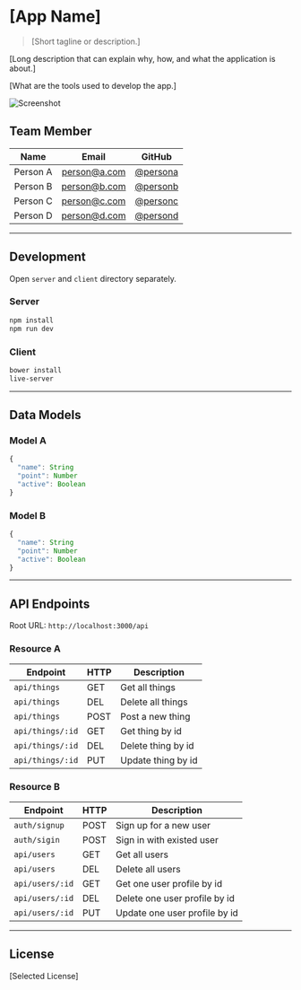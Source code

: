# [App Name]

> [Short tagline or description.]

[Long description that can explain why, how, and what the application is about.]

[What are the tools used to develop the app.]

![Screenshot](./screenshot.png)

## Team Member

| Name     | Email        | GitHub |
|:--------:|:------------:|:------:|
| Person A | person@a.com | [@persona](https://github.com/persona)
| Person B | person@b.com | [@personb](https://github.com/personb)
| Person C | person@c.com | [@personc](https://github.com/personc)
| Person D | person@d.com | [@persond](https://github.com/persond)

--------------------------------------------------------------------------------

## Development

Open `server` and `client` directory separately.

### Server

```sh
npm install
npm run dev
```

### Client

```sh
bower install
live-server
```

--------------------------------------------------------------------------------

## Data Models

### Model A

```js
{
  "name": String
  "point": Number
  "active": Boolean
}
```

### Model B

```js
{
  "name": String
  "point": Number
  "active": Boolean
}
```

--------------------------------------------------------------------------------

## API Endpoints

Root URL: `http://localhost:3000/api`

### Resource A

| Endpoint         | HTTP | Description |
|------------------|------|-------------|
| `api/things`     | GET  | Get all things
| `api/things`     | DEL  | Delete all things
| `api/things`     | POST | Post a new thing
| `api/things/:id` | GET  | Get thing by id
| `api/things/:id` | DEL  | Delete thing by id
| `api/things/:id` | PUT  | Update thing by id

### Resource B

| Endpoint        | HTTP | Description |
|-----------------|------|-------------|
| `auth/signup`   | POST | Sign up for a new user
| `auth/sigin`    | POST | Sign in with existed user
| `api/users`     | GET  | Get all users
| `api/users`     | DEL  | Delete all users
| `api/users/:id` | GET  | Get one user profile by id
| `api/users/:id` | DEL  | Delete one user profile by id
| `api/users/:id` | PUT  | Update one user profile by id

--------------------------------------------------------------------------------

## License

[Selected License]
